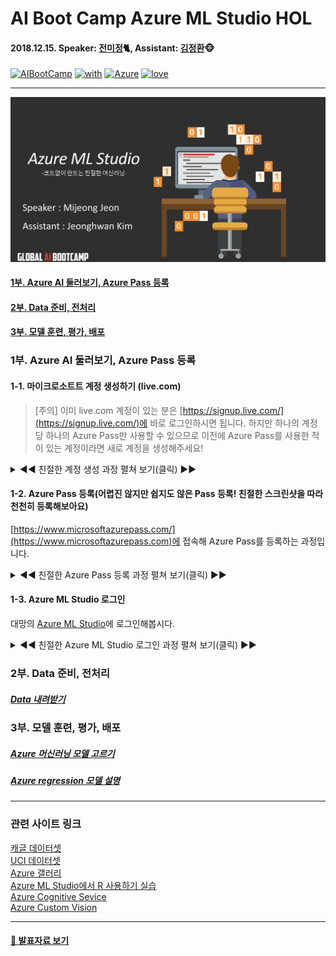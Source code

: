 # AI Boot Camp Azure ML Studio HOL
#### 2018.12.15. Speaker: [전미정](https://github.com/MijeongJeon)🐈, Assistant: [김정환](https://github.com/iz4blue)🐵

[![AIBootCamp](https://img.shields.io/badge/2018-AIBootCamp-green.svg)](https://www.globalaibootcamp.com) 
[![with](https://img.shields.io/badge/with-CommunityDay-orange.svg)](https://festa.io/events/168/) 
[![Azure](https://img.shields.io/badge/Cloud-Azure-skyblue.svg)](https://azure.microsoft.com/ko-kr/) 
[![love](https://img.shields.io/badge/love-Cat-red.svg)](https://www.youtube.com/channel/UCgNudXfG3q3nm6K6oqITERA) 

---

![main](images/main.png)


#### [1부. Azure AI 둘러보기, Azure Pass 등록](#1부)
#### [2부. Data 준비, 전처리](#2부)
#### [3부. 모델 훈련, 평가, 배포](#3부)

<a name = "1부"></a>
### 1부. Azure AI 둘러보기, Azure Pass 등록
#### 1-1. 마이크로소트트 계정 생성하기 (live.com)
> [주의] 이미 live.com 계정이 있는 분은 [https://signup.live.com/](https://signup.live.com/)에 바로 로그인하시면 됩니다. 하지만 하나의 계정당 하나의 Azure Pass만 사용할 수 있으므로 이전에 Azure Pass를 사용한 적이 있는 계정이라면 새로 계정을 생성해주세요!

<details><summary>◀️◀️ 친절한 계정 생성 과정 펼쳐 보기(클릭) ▶️▶️</summary> <p>

1. [https://signup.live.com/](https://signup.live.com)에 접속해 계정으로 사용할 메일을 입력합니다.
![사이트 접속](images/20181214-031.png)

2. 사용할 암호를 입력합니다.
![사용할 암호 입력](images/20181214-025.png)

3. 이름과 성을 입력합니다.
![이름 입력하기](images/20181214-023.png)

4. 약간의 정보를 더 입력합니다.
![생년월일 입력](images/20181214-021.png)

5. (중요) 입력한 메일 주소로 받은 코드를 입력합니다.
![이메일 확인](images/20181214-028.png)

6. (어려움) 눈을 크게 뜨고 정신을 모아 캡차를 입력합니다.
![캡차 확인](images/20181214-015.png)

7. (축하) 계정 만들기 성공하셨습니다.
![계정 만들기 성공](images/20181214-014.png)

</p>
</details>

#### 1-2. Azure Pass 등록(어렵진 않지만 쉽지도 않은 Pass 등록! 친절한 스크린샷을 따라 천천히 등록해보아요)

[https://www.microsoftazurepass.com/](https://www.microsoftazurepass.com)에 접속해 Azure Pass를 등록하는 과정입니다.

<details><summary>◀️◀️ 친절한 Azure Pass 등록 과정 펼쳐 보기(클릭) ▶️▶️</summary>
<p>

1. [https://www.microsoftazurepass.com/](https://www.microsoftazurepass.com)에 접속해 `Start` 버튼을 누릅니다.
![사이트 접속](images/20181214-032.png)

2. 마이크로소프트 계정을 확인한뒤 `Confirm Microsoft Account`를 클릭합니다.
![마이크로소프트 계정확인](images/20181214-013.png)

3. 오늘 행사에서 받은 Azure Pass를 입력하고 `Claim Promo Code`를 클릭합니다.
![Azure Pass 입력](images/20181214-012.png)

4. 기다립니다. 기다림은 즐거운 일이죠 :)
![기다림](images/20181214-002.png)

5. Azure Pass를 사용할 사용자 정보를 입력합니다.
![Azure Pass 스폰서쉽 정보 입력](images/20181214-011.png)

6. 계약, 제안, 방침에 동의합니다. 뉴스레터는 귀찮으니까 체크하지 마세요. 😉
![개인정보 처리방침 동의](images/20181214-006.png)

7. 기다립니다. 역시 기다림은 즐겁죠 :)
![기다림](images/20181214-005.png)

8. 등록에 성공하셨습니다! 👍
![Azure Pass 등록 성공](images/20181214-003.png)

Azure Pass 등록 완료! 
</p>
</details>

#### 1-3. Azure ML Studio 로그인
대망의 [Azure ML Studio](https://studio.azureml.net)에 로그인해봅시다. 

<details><summary>◀️◀️ 친절한 Azure ML Studio 로그인 과정 펼쳐 보기(클릭) ▶️▶️</summary>
<p>

1. [Azure ML Studio](https://studio.azureml.net)에 접속해 로그인 버튼을 누릅니다.
![](images/studio_01.png) 
 
2. 준비완료 🤗
![](images/studio_02.png) 
</p>
</details>

<a name = "2부"></a>
### 2부. Data 준비, 전처리
##### [Data 내려받기](http://bit.ly/181215_hol_dataset)


<a name = "3부"></a>
### 3부. 모델 훈련, 평가, 배포
##### [Azure 머신러닝 모델 고르기](https://docs.microsoft.com/ko-kr/azure/machine-learning/studio/algorithm-choice)  
##### [Azure regression 모델 설명](https://docs.microsoft.com/en-us/azure/machine-learning/studio-module-reference/machine-learning-initialize-model-regression)  

---

### 관련 사이트 링크

[캐글 데이터셋](https://www.kaggle.com/datasets)  
[UCI 데이터셋](http://archive.ics.uci.edu/ml/datasets.html)  
[Azure 갤러리](https://gallery.azure.ai)  
[Azure ML Studio에서 R 사용하기 실습](https://docs.microsoft.com/ko-kr/azure/machine-learning/studio/r-quickstart)  
[Azure Cognitive Sevice](https://azure.microsoft.com/ko-kr/services/cognitive-services/)  
[Azure Custom Vision](https://azure.microsoft.com/ko-kr/services/cognitive-services/custom-vision-service/)

--- 

#### [📝 발표자료 보기](/181215_AIBootCamp_HOL.pdf)
